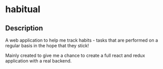 # habitual

## Description

A web application to help me track habits - tasks that are performed on a
regular basis in the hope that they stick!

Mainly created to give me a chance to create a full react and redux application
with a real backend.

